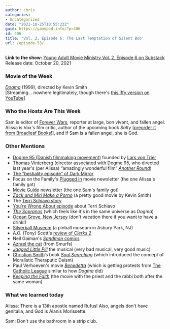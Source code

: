 ```yaml
---
author: chris
categories:
- Uncategorized
date: "2021-10-25T10:55:23Z"
guid: https://yammpod.info/?p=406
id: 406
title: 'Vol. 2, Episode 6: The Last Temptation of Silent Bob'
url: /episode-53/
---
```

**Link to the show:** [Young Adult Movie Ministry Vol. 2, Episode 6 on Substack](https://yammpod.substack.com/p/vol-2-episode-6-the-last-temptation)   
Release date: October 20, 2021

### Movie of the Week

_<a href="https://www.imdb.com/title/tt0120655/" data-type="URL" data-id="https://www.imdb.com/title/tt0120655/">Dogma</a>_ (1999), directed by Kevin Smith  
[Streaming... nowhere legitimately, though there's [this iffy version on YouTube](https://www.youtube.com/watch?v=I5UjfvF917k)]

### Who the Hosts Are This Week

Sam is editor of [Forever Wars](https://foreverwars.substack.com/), reporter at large, bon vivant, and fallen angel. Alissa is Vox's film critic, author of the upcoming book _Salty_ [[preorder it from Broadleaf Books!](https://www.broadleafbooks.com/store/product/9781506473550/Salty)], and if Sam is a fallen angel, she is God.

### Other Mentions

  * [Dogme 95 (Danish filmmaking movement)](https://en.wikipedia.org/wiki/Dogme_95) founded by [Lars von Trier](https://www.imdb.com/name/nm0001885/)
  * [Thomas Vinterberg](https://www.imdb.com/name/nm0899121/?ref_=nv_sr_srsg_0) (director associated with Dogme 95, who directed last year's (per Alissa) &#8220;amazingly wonderful film&#8221; _[Another Round](https://www.imdb.com/title/tt10288566/)_)
  * [The &#8220;bestiality episode&#8221; of Dark Mirror](https://www.imdb.com/title/tt2089051/)
  * Focus on the Family's [Plugged In](https://www.pluggedin.com/) movie newsletter (the one Alissa's family got)
  * [Movie Guide](https://www.movieguide.org/) newsletter (the one Sam's family got)
  * _[Zack and Miri Make a Porno](https://www.imdb.com/title/tt1007028/)_ (a pretty good movie by Kevin Smith)
  * The [Terri Schiavo story](https://en.wikipedia.org/wiki/Terri_Schiavo_case)
  * [You're Wrong About episode](https://podcasts.apple.com/us/podcast/terri-schiavo/id1380008439?i=1000465289953) about Terri Schiavo
  * _[The Sopranos](https://www.imdb.com/title/tt0141842/)_ (which feels like it's in the same universe as _Dogma_)
  * [Ocean Grove, New Jersey](https://en.wikipedia.org/wiki/Ocean_Grove,_New_Jersey) (don't vacation there if you want to have a drink!)
  * [Silverball Museum](https://silverballmuseum.com/) (a pinball museum in Asbury Park, NJ)
  * A.O. (Tony) Scott's [review of _Clerks 2_](https://www.nytimes.com/2006/07/21/movies/21cler.html)
  * Neil Gaiman's [_Sandman_ comics](https://en.wikipedia.org/wiki/The_Sandman_(comic_book))
  * [Azrael the cat](https://smurfs.fandom.com/wiki/Azrael) (from Smurfs)
  * _[Jagged Little Pill](https://jaggedlittlepill.com/)_ the musical (very bad musical, very good music)
  * [Christian Smith](https://christiansmith.nd.edu/)&#8216;s book _[Soul Searching](https://bookshop.org/a/20775/9780195180954)_ (which introduced the concept of Moralistic Theraputic Deism)
  * Paul Verhoeven's movie _[Benedetta](https://www.imdb.com/title/tt6823148/)_ (which is getting protests from [The Catholic League](https://www.catholicleague.org/) similar to how _Dogma_ did)
  * _[Keeping the Faith](https://www.imdb.com/title/tt0171433/)_ (the movie with the priest and the rabbi both after the same woman)

### What we learned today

Alissa: There is a 13th apostle named Rufus! Also, angels don't have genitalia, and God is Alanis Morissette.

Sam: Don't use the bathroom in a strip club.